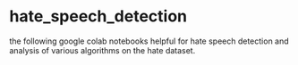 # hate_speech_detection
the following google colab notebooks helpful for hate speech detection and analysis of various algorithms on the hate dataset.
